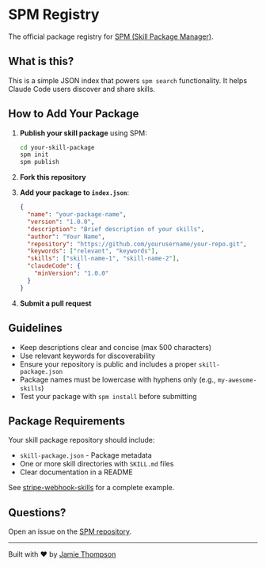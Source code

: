 # SPM Registry

The official package registry for [SPM (Skill Package Manager)](https://github.com/jamiethompson/spm).

## What is this?

This is a simple JSON index that powers `spm search` functionality. It helps Claude Code users discover and share skills.

## How to Add Your Package

1. **Publish your skill package** using SPM:
   ```bash
   cd your-skill-package
   spm init
   spm publish
   ```

2. **Fork this repository**

3. **Add your package to `index.json`**:
   ```json
   {
     "name": "your-package-name",
     "version": "1.0.0",
     "description": "Brief description of your skills",
     "author": "Your Name",
     "repository": "https://github.com/yourusername/your-repo.git",
     "keywords": ["relevant", "keywords"],
     "skills": ["skill-name-1", "skill-name-2"],
     "claudeCode": {
       "minVersion": "1.0.0"
     }
   }
   ```

4. **Submit a pull request**

## Guidelines

- Keep descriptions clear and concise (max 500 characters)
- Use relevant keywords for discoverability
- Ensure your repository is public and includes a proper `skill-package.json`
- Package names must be lowercase with hyphens only (e.g., `my-awesome-skills`)
- Test your package with `spm install` before submitting

## Package Requirements

Your skill package repository should include:
- `skill-package.json` - Package metadata
- One or more skill directories with `SKILL.md` files
- Clear documentation in a README

See [stripe-webhook-skills](https://github.com/jamiethompson/stripe-webhook-skills) for a complete example.

## Questions?

Open an issue on the [SPM repository](https://github.com/jamiethompson/spm).

---

Built with ❤️ by [Jamie Thompson](https://github.com/jamiethompson)
